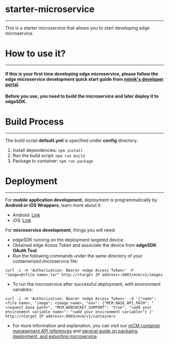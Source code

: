 # starter-microservice
---

This is a starter microservice that allows you to start developing edge microservice.

# How to use it?
---

#### If this is your first time developing edge microservice, please follow the edge microservice development quick start guide from [mimik's developer portal](https://developer.mimik.com/quickstart).

#### Before you use, you need to build the microservice and later deploy it to edgeSDK.

# Build Process
---

The build script **default.yml** is specified under **config** directory.

1. Install dependencies: ```npm install```
2. Run the build script: ```npm run build```
3. Package to container: ```npm run package```

# Deployment
---

For **mobile application development**, deployment is programmatically by **Android or iOS Wrappers**, learn more about it:

- Android: [Link](https://developer.mimik.com/resources/documentation/latest/wrappers/android-wrapper)
- iOS: [Link](https://developer.mimik.com/resources/documentation/latest/wrappers/ios-wrapper)

For **microservice development**, things you will need:

- edgeSDK running on the deployment targeted device.
- Obtained edge Acess Token and associate the device from **edgeSDK OAuth Tool**.
- Run the following commands under the same directory of your containerized microservice file:

```
curl -i -H 'Authorization: Bearer <edge Access Token>' -F "image=@<file name>.tar" http://<target IP address>:8083/mcm/v1/images
```

- To run the microservice after successful deployment, with environment variables:

```
curl -i -H 'Authorization: Bearer <edge Access Token>' -d '{"name": <file name>, "image": <image name>, "env": {"MCM.BASE_API_PATH": "<request base path>", "MCM.WEBSOCKET_SUPPORT": "true", "<add your environment variable name>": "<add your environment variable>"} }' http://<target IP address>:8083/mcm/v1/containers
```

- For more information and explanation, you can visit our [mCM container management API references](https://developer.mimik.com/resources/documentation/latest/apis/mcm) and [general guide on packaing, deployment, and exporting microservice](https://developer.mimik.com/resources/documentation/latest/deploy/build).

